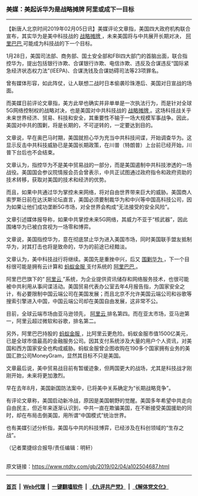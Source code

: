### 美媒：美起诉华为是战略摊牌 阿里或成下一目标
------------------------

<div class="post_content">
 <p>
  【新唐人北京时间2019年02月05日讯】美媒评论文章指，美国四大政府机构联合宣布，其实华为是美中科技战的
  <a href="https://www.ntdtv.com/gb/战略摊牌.htm">
   战略摊牌
  </a>
  ，未来美国将与中共展开长期对决，
  <a href="https://www.ntdtv.com/gb/阿里巴巴.htm">
   阿里巴巴
  </a>
  可能成为科技战的下一个目标。
 </p>
 <p>
  1月28日，美国司法部、商务部、国土安全部和FBI四大部门的首脑出面，联合指控华为，提出包括银行诈欺、合谋银行诈欺、电信诈欺、违反及合谋违反“国际紧急经济状态权力法”(IEEPA)、合谋洗钱及合谋妨碍司法等23项罪名。
 </p>
 <p>
  曾有媒体形容，如此阵仗，让人联想二战时日本偷袭珍珠港后、美国对日宣战的场面。
 </p>
 <p>
  而美媒日前评论文章指，美方此举也确实并非单单是一次执法行为，而是针对全球5G网络控制权的战略对决，也是美国对中共科技战的
  <a href="https://www.ntdtv.com/gb/战略摊牌.htm">
   战略摊牌
  </a>
  。这场科技战关乎未来世界经济、贸易、科技和安全，其重要性不输于一场大规模军事战争。因此，美国对中共的围剿，将是长期的，不可逆转的，一定要达到目的。
 </p>
 <p>
  文章说，早在奥巴马时期，美国就担心华为充当中共科技间谍，开始调查华为。这显示反击中共科技威胁已是美国长期政策，在川普（特朗普）上台前已经开始，川普下台后也不会结束。
 </p>
 <p>
  文章认为，指控华为不是美中贸易战的一部分，而是美国遏制中共科技渗透的一场战役。美国国会参议院情报会员会曾表示，中共正试图通过政府指令和政府资助的技术转移，获取对美国的技术和经济的优势。
 </p>
 <p>
  而且，如果中共通过华为掌控未来网络，将对自由世界带来巨大的威胁。美国商人索罗斯日前在达沃斯论坛直言，美国必须要制裁华为和中兴等中国高科技公司，因为如果让他们成功垄断5G市场，对全世界会构成“无法接受的安全风险”。
 </p>
 <p>
  文章引述媒体报导称，如果中共掌控未来5G网络，其威力不亚于“核武器”，因此围堵华为已被白宫视为一场零和博弈。
 </p>
 <p>
  文章说，美国指控华为，意在彻底禁止华为进入美国市场，同时美国联手盟友抵制华为，对其打击也将是致命的，华为的前途已经黯淡。
 </p>
 <p>
  文章认为，美中科技战行将继续。美国先是重挫中兴，后又
  <a href="https://www.ntdtv.com/gb/围剿华为.htm">
   围剿华为
  </a>
  ，下一个目标很可能是拥有云计算和
  <a href="https://www.ntdtv.com/gb/蚂蚁金服.htm">
   蚂蚁金服
  </a>
  支付系统的
  <a href="https://www.ntdtv.com/gb/阿里巴巴.htm">
   阿里巴巴
  </a>
  。
 </p>
 <p>
  阿里巴巴旗下的“
  <a href="https://www.ntdtv.com/gb/阿里云.htm">
   阿里云
  </a>
  ”系统，为企业提供资讯储存和网络服务技术，也很可能被中共利用从事间谍活动。美国贸易代表办公室去年4月报告指，为国家安全之计，有必要限制中国云端公司在美国发展；而且北京不允许美国云端公司和谷歌等搜索引擎进入中国，中国云端公司却在美国自由发展，这非常不公。
 </p>
 <p>
  目前，全球云端市场由亚马逊领先，
  <a href="https://www.ntdtv.com/gb/阿里云.htm">
   阿里云
  </a>
  排名第四。而在亚太市场，亚马逊第一，阿里云超过微软和谷歌，排名第二。
 </p>
 <p>
  另外，阿里巴巴持股的
  <a href="https://www.ntdtv.com/gb/蚂蚁金服.htm">
   蚂蚁金服
  </a>
  ，比阿里云更危险。蚂蚁金服市值1500亿美元，已是全球市值最高的金融服务公司。因其支付系统涉及大量的用户个人资讯，对美国和西方国家安全也构成威胁。蚂蚁金服曾企图收购在190多个国家拥有业务的美国汇款公司MoneyGram，显然其目标不只是美国。
 </p>
 <p>
  文章最后说，美中贸易战目前有暂缓迹象，但两国更大的战场，尤其是科技战才刚刚开始，未来将更加激烈。
 </p>
 <p>
  早在去年8月，美国新国防法案中，已将美中关系确定为“长期战略竞争”。
 </p>
 <p>
  有评论文章称，美国启动新冷战，原因是美国朝野的觉醒。美国多年希望中共走向自由民主，但近年来逐渐认识到，中共一直在欺骗美国，在不断接受美国援助的同时，却在布局击倒美国，用所谓“中国模式”统治世界。
 </p>
 <p>
  也有美媒引述分析指，美国与中共的科技博弈，已经涉及在科创领域的“生存之战”。
 </p>
 <p>
  （记者栗捷综合报导/责任编辑：明轩）
 </p>
 <div class="single_ad">
 </div>
</div>

<br/>原文链接：https://www.ntdtv.com/gb/2019/02/04/a102504687.html


------------------------
#### [首页](https://github.com/gfw-breaker/banned-news/blob/master/README.md) &nbsp;|&nbsp; [Web代理](https://github.com/labour-camp/helloworld) &nbsp;|&nbsp; [一键翻墙软件](https://github.com/gfw-breaker/nogfw/blob/master/README.md) &nbsp;|&nbsp; [《九评共产党》](https://github.com/gfw-breaker/9ping.md/blob/master/README.md#九评之一评共产党是什么) &nbsp;|&nbsp; [《解体党文化》](https://github.com/gfw-breaker/jtdwh.md/blob/master/README.md#绪论)

